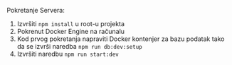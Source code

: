 Pokretanje Servera:

1. Izvršiti `npm install` u root-u projekta
2. Pokrenut Docker Engine na računalu
3. Kod prvog pokretanja napraviti Docker kontenjer za bazu podatak tako da se izvrši naredba `npm run db:dev:setup`
4. Izvršiti naredbu `npm run start:dev`
